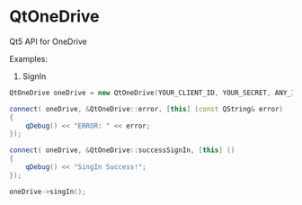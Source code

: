 QtOneDrive
==========

Qt5 API for OneDrive


Examples:

1. SignIn
```c++
QtOneDrive oneDrive = new QtOneDrive(YOUR_CLIENT_ID, YOUR_SECRET, ANY_ID, parent );

connect( oneDrive, &QtOneDrive::error, [this] (const QString& error)
{
    qDebug() << "ERROR: " << error;
});

connect( oneDrive, &QtOneDrive::successSignIn, [this] ()
{
    qDebug() << "SingIn Success!";
});

oneDrive->singIn();

```
